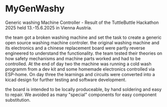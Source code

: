# MyGenWashy
Generic washing Machine Controller - Result of the TuttleButtle Hackathon 2025
held 13.-15.6.2025 in Vienna Austria.

the team got a broken washing machine and set the task to create a generic open source washing machine controler.
the original washing machine and its electronics and a chinese replacement board were partly reverse engineered to understand the functionality.
the team tested their theories on how safety mechanisms and machine parts worked and had to be controlled.
At the end of day two the machine was running a cold wash programm from a dev kit and some homemade electronics controlled via ESP-home.
On day three the learnings and circuits were converted into a kicad design for further testing and software development.

the board is intended to be locally produceable, by hand soldering and easy to repair. We avoided as many "special" components for easy component substitution.

